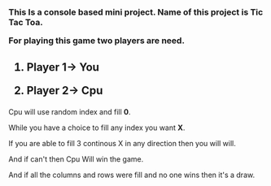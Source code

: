 
<h3>
This Is a console based mini project. Name of this project is Tic Tac Toa.

For playing this game two players are need.
<h2>

1. Player 1-> You

2. Player 2-> Cpu
</h2>

Cpu will use random index and fill <b>0</b>.

While you have a choice to fill any index you want <b>X</b>.

If you are able to fill 3 continous X in any direction then you will will.

And if can't then Cpu Will win the game.

And if all the columns and rows were fill and no one wins then it's a draw.
</h3>
